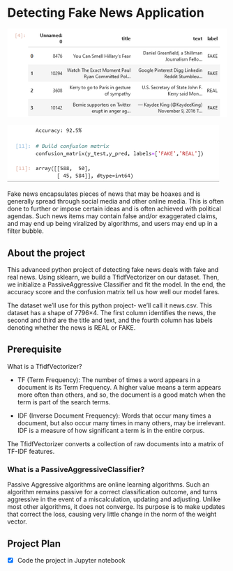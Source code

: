 # Detecting Fake News Application

![img.png](img.png)

![img_1.png](img_1.png)

Fake news encapsulates pieces of news that may be hoaxes and is generally 
spread through social media and other online media. This is often done to 
further or impose certain ideas and is often achieved with political agendas.
Such news items may contain false and/or exaggerated claims, and may end up 
being viralized by algorithms, and users may end up in a filter bubble.

## About the project

This advanced python project of detecting fake news deals with fake and real 
news. Using sklearn, we build a TfidfVectorizer on our dataset. Then, we 
initialize a PassiveAggressive Classifier and fit the model. In the end, the 
accuracy score and the confusion matrix tell us how well our model fares.

The dataset we’ll use for this python project- we’ll call it news.csv. This 
dataset has a shape of 7796×4. The first column identifies the news, the 
second and third are the title and text, and the fourth column has labels 
denoting whether the news is REAL or FAKE.

## Prerequisite

What is a TfidfVectorizer?

- TF (Term Frequency): The number of times a word appears in a document is 
  its Term Frequency. A higher value means a term appears more often than 
  others, and so, the document is a good match when the term is part of the 
  search terms.

- IDF (Inverse Document Frequency): Words that occur many times a document, 
  but also occur many times in many others, may be irrelevant. IDF is a 
  measure of how significant a term is in the entire corpus.

The TfidfVectorizer converts a collection of raw documents into a matrix of 
TF-IDF features.

### What is a PassiveAggressiveClassifier?

Passive Aggressive algorithms are online learning algorithms. Such an 
algorithm remains passive for a correct classification outcome, and turns 
aggressive in the event of a miscalculation, updating and adjusting. Unlike 
most other algorithms, it does not converge. Its purpose is to make updates 
that correct the loss, causing very little change in the norm of the weight 
vector.

## Project Plan

- [x] Code the project in Jupyter notebook
